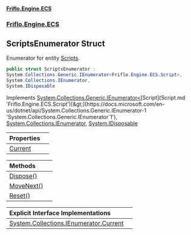 #### [Friflo.Engine.ECS](index.md 'index')
### [Friflo.Engine.ECS](Friflo.Engine.ECS.md 'Friflo.Engine.ECS')

## ScriptsEnumerator Struct

Enumerator for entity [Scripts](Scripts.md 'Friflo.Engine.ECS.Scripts').

```csharp
public struct ScriptsEnumerator :
System.Collections.Generic.IEnumerator<Friflo.Engine.ECS.Script>,
System.Collections.IEnumerator,
System.IDisposable
```

Implements [System.Collections.Generic.IEnumerator&lt;](https://docs.microsoft.com/en-us/dotnet/api/System.Collections.Generic.IEnumerator-1 'System.Collections.Generic.IEnumerator`1')[Script](Script.md 'Friflo.Engine.ECS.Script')[&gt;](https://docs.microsoft.com/en-us/dotnet/api/System.Collections.Generic.IEnumerator-1 'System.Collections.Generic.IEnumerator`1'), [System.Collections.IEnumerator](https://docs.microsoft.com/en-us/dotnet/api/System.Collections.IEnumerator 'System.Collections.IEnumerator'), [System.IDisposable](https://docs.microsoft.com/en-us/dotnet/api/System.IDisposable 'System.IDisposable')

| Properties | |
| :--- | :--- |
| [Current](ScriptsEnumerator.Current.md 'Friflo.Engine.ECS.ScriptsEnumerator.Current') | |

| Methods | |
| :--- | :--- |
| [Dispose()](ScriptsEnumerator.Dispose().md 'Friflo.Engine.ECS.ScriptsEnumerator.Dispose()') | |
| [MoveNext()](ScriptsEnumerator.MoveNext().md 'Friflo.Engine.ECS.ScriptsEnumerator.MoveNext()') | |
| [Reset()](ScriptsEnumerator.Reset().md 'Friflo.Engine.ECS.ScriptsEnumerator.Reset()') | |

| Explicit Interface Implementations | |
| :--- | :--- |
| [System.Collections.IEnumerator.Current](ScriptsEnumerator.System.Collections.IEnumerator.Current.md 'Friflo.Engine.ECS.ScriptsEnumerator.System.Collections.IEnumerator.Current') | |
